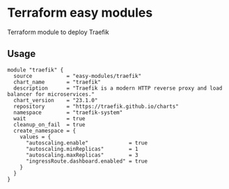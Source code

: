 # Terraform easy modules

Terraform module to deploy Traefik

## Usage

```hcl
module "traefik" {
  source           = "easy-modules/traefik"
  chart_name       = "traefik"
  description      = "Traefik is a modern HTTP reverse proxy and load balancer for microservices."
  chart_version    = "23.1.0"
  repository       = "https://traefik.github.io/charts"
  namespace        = "traefik-system"
  wait             = true
  cleanup_on_fail  = true
  create_namespace = {
    values = {
      "autoscaling.enable"             = true
      "autoscaling.minReplicas"        = 1
      "autoscaling.maxReplicas"        = 3
      "ingressRoute.dashboard.enabled" = true
    }
  }
}
```
<!-- BEGINNING OF PRE-COMMIT-TERRAFORM DOCS HOOK -->
<!-- END OF PRE-COMMIT-TERRAFORM DOCS HOOK -->
